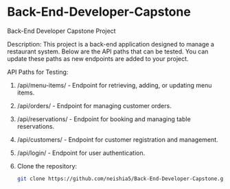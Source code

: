 # Back-End-Developer-Capstone
Back-End Developer Capstone Project

Description:
This project is a back-end application designed to manage a restaurant system. Below are the API paths that can be tested. You can update these paths as new endpoints are added to your project.

API Paths for Testing:

1. /api/menu-items/ - Endpoint for retrieving, adding, or updating menu items.
2. /api/orders/ - Endpoint for managing customer orders.
3. /api/reservations/ - Endpoint for booking and managing table reservations.
4. /api/customers/ - Endpoint for customer registration and management.
5. /api/login/ - Endpoint for user authentication.


1. Clone the repository:
   ```bash
   git clone https://github.com/neishia5/Back-End-Developer-Capstone.git
